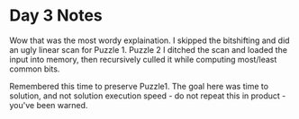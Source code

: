 # Day 3 Notes
Wow that was the most wordy explaination.  I skipped the bitshifting and did an ugly linear scan for Puzzle 1.  Puzzle 2 I ditched the scan and loaded the input into memory, then recursively culled it while computing most/least common bits. 

Remembered this time to preserve Puzzle1. The goal here was time to solution, and not solution execution speed - do not repeat this in product - you've been warned.